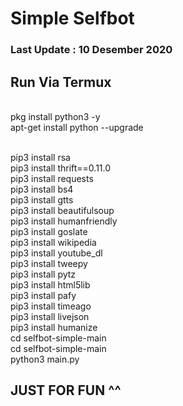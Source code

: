 # Simple Selfbot

### Last Update : 10 Desember 2020
## Run Via Termux

<br> pkg install python3 -y
<br> apt-get install python --upgrade


<br> pip3 install rsa
<br> pip3 install thrift==0.11.0
<br> pip3 install requests
<br> pip3 install bs4
<br> pip3 install gtts
<br> pip3 install beautifulsoup
<br> pip3 install humanfriendly
<br> pip3 install goslate
<br> pip3 install wikipedia
<br> pip3 install youtube_dl
<br> pip3 install tweepy
<br> pip3 install pytz
<br> pip3 install html5lib
<br> pip3 install pafy
<br> pip3 install timeago
<br> pip3 install livejson
<br> pip3 install humanize
<br>cd selfbot-simple-main
<br>cd selfbot-simple-main
<br>python3 main.py

## JUST FOR FUN ^^

